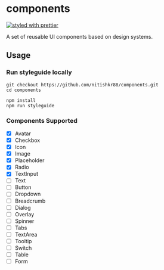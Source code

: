 # components

[![styled with prettier](https://img.shields.io/badge/styled_with-prettier-ff69b4.svg)](https://github.com/prettier/prettier)

A set of reusable UI components based on design systems.

## Usage

### Run styleguide locally

```
git checkout https://github.com/nitishkr88/components.git
cd components

npm install
npm run styleguide
```

### Components Supported

- [x] Avatar
- [x] Checkbox
- [x] Icon
- [x] Image
- [x] Placeholder
- [x] Radio
- [x] TextInput
- [ ] Text
- [ ] Button
- [ ] Dropdown
- [ ] Breadcrumb
- [ ] Dialog
- [ ] Overlay
- [ ] Spinner
- [ ] Tabs
- [ ] TextArea
- [ ] Tooltip
- [ ] Switch
- [ ] Table
- [ ] Form
